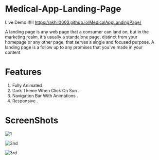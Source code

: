 # Medical-App-Landing-Page

Live Demo !!!!!  https://akhil0603.github.io/MedicalAppLandingPage/

A landing page is any web page that a consumer can land on, but in the marketing realm, it's usually a standalone page, distinct from your homepage or any other page, that serves a single and focused purpose. A landing page is a follow up to any promises that you've made in your content

# Features 

1. Fully Animated 
2. Dark Theme When Click On Sun .
3. Navigation Bar With Animations .
4. Responsive .

# ScreenShots 

![1](https://user-images.githubusercontent.com/40732965/128696817-9beace89-c952-4f9b-82e2-48f5186f27bb.PNG)

![2nd](https://user-images.githubusercontent.com/40732965/128696843-0d56e70b-faae-43bd-b762-c9d692d6cf2f.PNG)

![3rd](https://user-images.githubusercontent.com/40732965/128696884-1fc9b06f-ec71-407a-8e67-10f53e1db0df.PNG)
